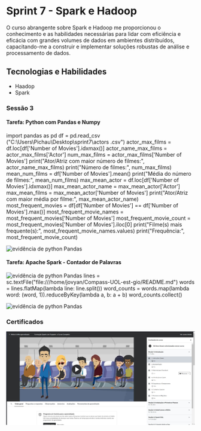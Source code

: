# Sprint 7 - Spark e Hadoop

O curso abrangente sobre Spark e Hadoop me proporcionou o conhecimento e as habilidades necessárias para lidar com eficiência e eficácia com grandes volumes de dados em ambientes distribuídos, capacitando-me a construir e implementar soluções robustas de análise e processamento de dados.

## Tecnologias e Habilidades

- Haadop
- Spark

### Sessão 3

#### Tarefa: Python com Pandas e Numpy

import pandas as pd
df = pd.read_csv ("C:\\Users\\Pichau\\Desktop\\sprint7\\actors .csv")
actor_max_films = df.loc[df['Number of Movies'].idxmax()]
actor_name_max_films = actor_max_films['Actor']
num_max_films = actor_max_films['Number of Movies']
print("Ator/Atriz com maior número de filmes:", actor_name_max_films)
print("Número de filmes:", num_max_films)
mean_num_films = df['Number of Movies'].mean()
print("Média do número de filmes:", mean_num_films)
max_mean_actor = df.loc[df['Number of Movies'].idxmax()]
max_mean_actor_name = max_mean_actor['Actor']
max_mean_films = max_mean_actor['Number of Movies']
print("Ator/Atriz com maior média por filme:", max_mean_actor_name)
most_frequent_movies = df[df['Number of Movies'] == df['Number of Movies'].max()]
most_frequent_movie_names = most_frequent_movies['Number of Movies']
most_frequent_movie_count = most_frequent_movies['Number of Movies'].iloc[0]
print("Filme(s) mais frequente(s):", most_frequent_movie_names.values)
print("Frequência:", most_frequent_movie_count)

![evidência de python Pandas](../../images/evidências/sprint7.png)

#### Tarefa: Apache Spark - Contador de Palavras

![evidência de python Pandas](../../images/evidências/sprint7docker1.png)
lines = sc.textFile("file:///home/jovyan/Compass-UOL-est-gio/README.md")
words = lines.flatMap(lambda line: line.split())
word_counts = words.map(lambda word: (word, 1)).reduceByKey(lambda a, b: a + b)
word_counts.collect()

![evidência de python Pandas](../../images/evidências/neymar.jpg)

### Certificados 
![evidência de python Pandas](../../images/certificados/cristiano.jpg)
